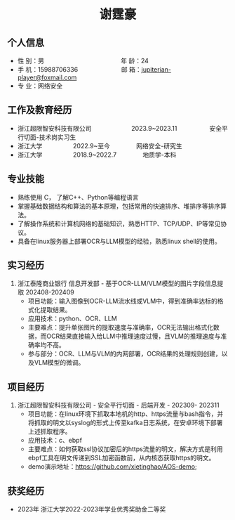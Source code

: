  <center>
     <h1>谢霆豪</h1>
 </center>

## 个人信息 

* 性 别：男&emsp;&emsp;&emsp;&emsp;&emsp;&emsp;&emsp;&emsp;&emsp;&emsp;&emsp;&emsp;&ensp;年 龄：24  
* 手 机：15988706336 &emsp;&emsp;&emsp;&emsp;&emsp;&emsp;&ensp;  邮 箱：jupiterian-player@foxmail.com    
* 专 业：网络安全 &emsp;&emsp;&emsp;&emsp;&emsp;

## 工作及教育经历

* 浙江超限智安科技有限公司&emsp;&emsp;&emsp;&emsp;&emsp;&emsp;&ensp;2023.9~2023.11&emsp;&emsp;&emsp;&emsp;&emsp; 安全平行切面-技术岗实习生    
* 浙江大学&emsp;&emsp;&emsp;&emsp;&emsp;2022.9~至今&emsp;&emsp;&emsp;&emsp; 网络安全-研究生         
* 浙江大学&emsp;&emsp;&emsp;&emsp;&emsp;2018.9~2022.7&emsp;&emsp;&emsp;&emsp; 地质学-本科  

## 专业技能

* 熟练使用 C， 了解C++、Python等编程语言
* 掌握基础数据结构和算法的基本原理，包括常用的快速排序、堆排序等排序算法。
* 了解操作系统和计算机网络的基础知识，熟悉HTTP、TCP/UDP、IP等常见协议。
* 具备在linux服务器上部署OCR与LLM模型的经验，熟悉linux shell的使用。

## 实习经历
1. 浙江泰隆商业银行 信息开发部 - 基于OCR-LLM/VLM模型的图片字段信息提取 202408-202409
    * 项目功能：输入图像到OCR-LLM流水线或VLM中，得到准确率达标的格式化提取结果。
    * 应用技术：python、OCR、LLM
    * 主要难点：提升单张图片的提取速度与准确率，OCR无法输出格式化数据，而OCR结果直接输入给LLM中推理速度过慢，且VLM的推理速度与准确率均不高。
    * 参与部分：OCR、LLM与VLM的内网部署，OCR结果的处理规则创建，以及VLM模型的微调。

## 项目经历

1. 浙江超限智安科技有限公司 - 安全平行切面 - 后端开发 - 202309- 202311 
    * 项目功能：在linux环境下抓取本地机的http、https流量与bash指令，并将抓取的明文以syslog的形式上传至kafka日志系统，在安卓环境下部署上述抓取程序。
    * 应用技术：c、ebpf
    * 主要难点：如何获取ssl协议加密后的https流量的明文，解决方式是利用ebpf工具在明文传递到SSL加密函数前，从内核态获取https的明文。
    * demo演示地址：https://github.com/xietinghao/AOS-demo;


## 获奖经历
* 2023年 浙江大学2022-2023年学业优秀奖助金二等奖





